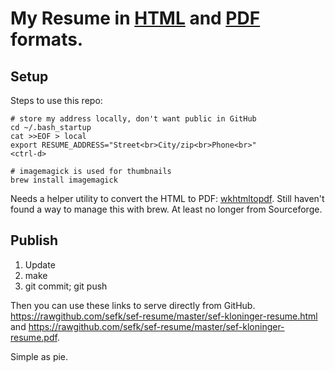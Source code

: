 My Resume in [HTML][h] and [PDF][p] formats.
=============================

  [h]: https://rawgithub.com/sefk/sef-resume/master/sef-kloninger-resume.html
  [p]: https://rawgithub.com/sefk/sef-resume/master/sef-kloninger-resume.pdf


## Setup

Steps to use this repo:

    # store my address locally, don't want public in GitHub
    cd ~/.bash_startup
    cat >>EOF > local
    export RESUME_ADDRESS="Street<br>City/zip<br>Phone<br>"
    <ctrl-d>

    # imagemagick is used for thumbnails
    brew install imagemagick

Needs a helper utility to convert the HTML to PDF:
[wkhtmltopdf](http://wkhtmltopdf.org/). 
Still haven't found a way to manage this with brew.
At least no longer from Sourceforge.


## Publish

1. Update
2. make
3. git commit; git push

Then you can use these links to serve directly from GitHub.
<https://rawgithub.com/sefk/sef-resume/master/sef-kloninger-resume.html> and 
<https://rawgithub.com/sefk/sef-resume/master/sef-kloninger-resume.pdf>.

Simple as pie.

